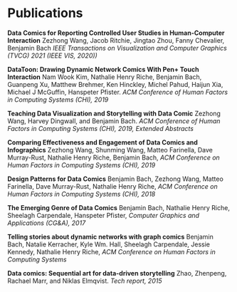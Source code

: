 # Publications

**Data Comics for Reporting Controlled User Studies in Human-Computer Interaction**
Zezhong Wang, Jacob Ritchie, Jingtao Zhou, Fanny Chevalier, Benjamin Bach
*IEEE Transactions on Visualization and Computer Graphics (TVCG) 2021 (IEEE VIS, 2020))*

**DataToon: Drawing Dynamic Network Comics With Pen+ Touch Interaction**
Nam Wook Kim, Nathalie Henry Riche, Benjamin Bach, Guanpeng Xu, Matthew Brehmer, Ken Hinckley, Michel Pahud, Haijun Xia, Michael J McGuffin, Hanspeter Pfister. 
*ACM Conference of Human Factors in Computing Systems (CHI), 2019*

**Teaching Data Visualization and Storytelling with Data Comic**
Zezhong Wang, Harvey Dingwall, and Benjamin Bach. 
*ACM Conference of Human Factors in Computing Systems (CHI), 2019, Extended Abstracts*

**Comparing Effectiveness and Engagement of Data Comics and Infographics**
Zezhong Wang, Shunming Wang, Matteo Farinella, Dave Murray-Rust, Nathalie Henry Riche, Benjamin Bach, 
*ACM Conference on Human Factors in Computing Systems (CHI), 2019*

**Design Patterns for Data Comics**
Benjamin Bach, Zezhong Wang, Matteo Farinella, Dave Murray-Rust, Nathalie Henry Riche, 
*ACM Conference on Human Factors in Computing Systems (CHI), 2018*

**The Emerging Genre of Data Comics**
Benjamin Bach, Nathalie Henry Riche, Sheelagh Carpendale, Hanspeter Pfister, 
*Computer Graphics and Applications (CG&A), 2017*

**Telling stories about dynamic networks with graph comics**
Benjamin Bach, Natalie Kerracher, Kyle Wm. Hall, Sheelagh Carpendale, Jessie Kennedy, Nathalie Henry Riche, 
*ACM Conference on Human Factors in Computing Systems*

**Data comics: Sequential art for data-driven storytelling**
Zhao, Zhenpeng, Rachael Marr, and Niklas Elmqvist. 
*Tech report, 2015*
